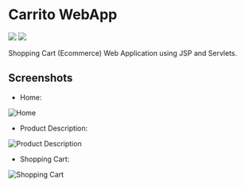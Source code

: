 # Carrito WebApp

![](https://img.shields.io/badge/JAVA-EC1F24?style=for-the-badge&logo=java&logoColor=white&labelColor=101010)
![](https://img.shields.io/badge/javascript-F7DF1E?style=for-the-badge&logo=javascript&logoColor=white&labelColor=101010)

Shopping Cart (Ecommerce) Web Application using JSP and Servlets.

## Screenshots

* Home:

![Home](https://i.imgur.com/FjTG8PO.png "Home")

* Product Description:

![Product Description](https://i.imgur.com/XxY9M8S.png "Product Description")

* Shopping Cart:

![Shopping Cart](https://i.imgur.com/DPYY0Fg.png "Shopping Cart")

